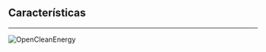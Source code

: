 ## Características
------
![OpenCleanEnergy](resources/opencleanenergy.png)<!-- .element: style="border:0px; box-shadow: 0 0 0 rgba(0, 0, 0, 0); vertical-align: middle;" -->
